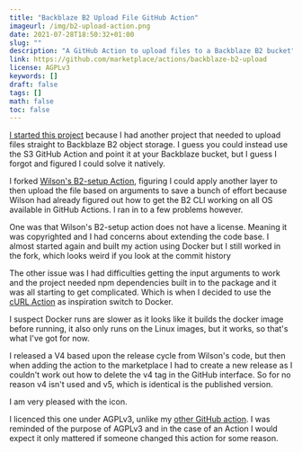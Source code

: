 ```yaml
---
title: "Backblaze B2 Upload File GitHub Action"
imageurl: /img/b2-upload-action.png
date: 2021-07-28T18:50:32+01:00
slug: ""
description: "A GitHub Action to upload files to a Backblaze B2 bucket"
link: https://github.com/marketplace/actions/backblaze-b2-upload
license: AGPLv3
keywords: []
draft: false
tags: []
math: false
toc: false
---
```


[I started this project](https://github.com/yamatt/backblaze-b2-upload-action) because I had another project that needed to upload files straight to Backblaze B2 object storage. I guess you could instead use the S3 GitHub Action and point it at your Backblaze bucket, but I guess I forgot and figured I could solve it natively.

I forked [Wilson's B2-setup Action](https://github.com/wilsonzlin/setup-b2), figuring I could apply another layer to then upload the file based on arguments to save a bunch of effort because Wilson had already figured out how to get the B2 CLI working on all OS available in GitHub Actions. I ran in to a few problems however.

One was that Wilson's B2-setup action does not have a license. Meaning it was copyrighted and I had concerns about extending the code base. I almost started again and built my action using Docker but I still worked in the fork, which looks weird if you look at the commit history

The other issue was I had difficulties getting the input arguments to work and the project needed npm dependencies built in to the package and it was all starting to get complicated. Which is when I decided to use the [cURL Action](https://github.com/enflo/curl-action) as inspiration switch to Docker.

I suspect Docker runs are slower as it looks like it builds the docker image before running, it also only runs on the Linux images, but it works, so that's what I've got for now.

I released a V4 based upon the release cycle from Wilson's code, but then when adding the action to the marketplace I had to create a new release as I couldn't work out how to delete the v4 tag in the GitHub interface. So for no reason v4 isn't used and v5, which is identical is the published version.

I am very pleased with the icon.

I licenced this one under AGPLv3, unlike my [other GitHub action](https://matt.copperwaite.net/showcase/scaleway-serverless-action/). I was reminded of the purpose of AGPLv3 and in the case of an Action I would expect it only mattered if someone changed this action for some reason.
